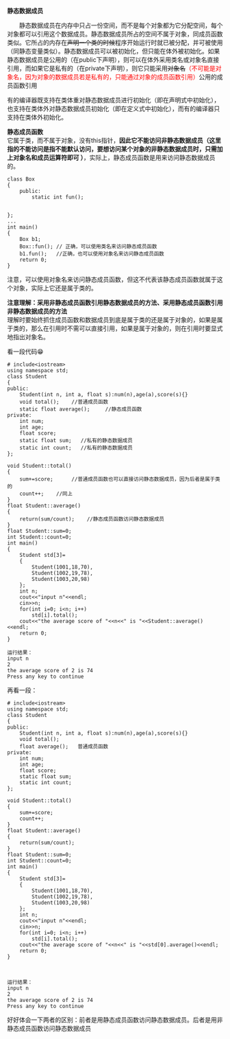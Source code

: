 **静态数据成员**   

&emsp;&emsp;静态数据成员在内存中只占一份空间，而不是每个对象都为它分配空间，每个对象都可以引用这个数据成员。静态数据成员所占的空间不属于对象，同成员函数类似。它所占的内存在~~声明一个类的时候~~程序开始运行时就已被分配，并可被使用（同静态变量类似）。静态数据成员可以被初始化，但只能在体外被初始化。如果静态数据成员是公用的（在public下声明），则可以在体外采用类名或对象名直接引用，而如果它是私有的（在private下声明），则它只能采用~~对象名~~<font color=red>（不可能是对象名，因为对象的数据成员若是私有的，只能通过对象的成员函数引用）</font>公用的成员函数引用

有的编译器既支持在类体重对静态数据成员进行初始化（即在声明式中初始化），也支持在类体外对静态数据成员初始化（即在定义式中初始化），而有的编译器只支持在类体外初始化。

**静态成员函数**    
它属于类，而不属于对象，没有this指针，**因此它不能访问非静态数据成员（这里指的不能访问是指不能默认访问，要想访问某个对象的非静态数据成员时，只需加上对象名和成员运算符即可 ）**，实际上，静态成员函数是用来访问静态数据成员的。
```
class Box
{
	public: 
		static int fun();
		

};
...
int main()
{
	Box b1;
	Box::fun(); // 正确，可以使用类名来访问静态成员函数
	b1.fun();   //正确，也可以使用对象名来访问静态成员函数
	return 0;
}
```
注意，可以使用对象名来访问静态成员函数，但这不代表该静态成员函数就属于这个对象，实际上它还是属于类的。

**注意理解：采用非静态成员函数引用静态数据成员的方法、采用静态成员函数引用非静态数据成员的方法**    
理解时要始终抓住成员函数和数据成员到底是属于类的还是属于对象的，如果是属于类的，那么在引用时不需可以直接引用，如果是属于对象的，则在引用时要显式地指出对象名。

看一段代码😁
```
# include<iostream>
using namespace std;
class Student
{
public:
	Student(int n, int a, float s):num(n),age(a),score(s){}
	void total();    //普通成员函数
	static float average();     //静态成员函数
private:
	int num;
	int age;
	float score;
	static float sum;   //私有的静态数据成员
	static int count;   //私有的静态数据成员
};

void Student::total()
{
	sum+=score;      //普通成员函数也可以直接访问静态数据成员，因为后者是属于类的
	count++;    //同上
}
float Student::average()
{
	return(sum/count);    //静态成员函数访问静态数据成员
}
float Student::sum=0;
int Student::count=0;
int main()
{
	Student std[3]=
	{
		Student(1001,18,70),
		Student(1002,19,78),
		Student(1003,20,98)
	};
	int n;
	cout<<"input n"<<endl;
	cin>>n;
	for(int i=0; i<n; i++)
		std[i].total();
	cout<<"the average score of "<<n<<" is "<<Student::average()<<endl;
	return 0;
}

运行结果：
input n
2
the average score of 2 is 74
Press any key to continue

```


再看一段：
```
# include<iostream>
using namespace std;
class Student
{
public:
	Student(int n, int a, float s):num(n),age(a),score(s){}
	void total();
	float average();   普通成员函数
private:
	int num;
	int age;
	float score;
	static float sum;
	static int count;
};

void Student::total()
{
	sum+=score;
	count++;
}
float Student::average()
{
	return(sum/count);
}
float Student::sum=0;
int Student::count=0;
int main()
{
	Student std[3]=
	{
		Student(1001,18,70),
		Student(1002,19,78),
		Student(1003,20,98)
	};
	int n;
	cout<<"input n"<<endl;
	cin>>n;
	for(int i=0; i<n; i++)
		std[i].total();
	cout<<"the average score of "<<n<<" is "<<std[0].average()<<endl;
	return 0;
}



运行结果：
input n
2
the average score of 2 is 74
Press any key to continue
```

好好体会一下两者的区别：前者是用静态成员函数访问静态数据成员。后者是用非静态成员函数访问静态数据成员